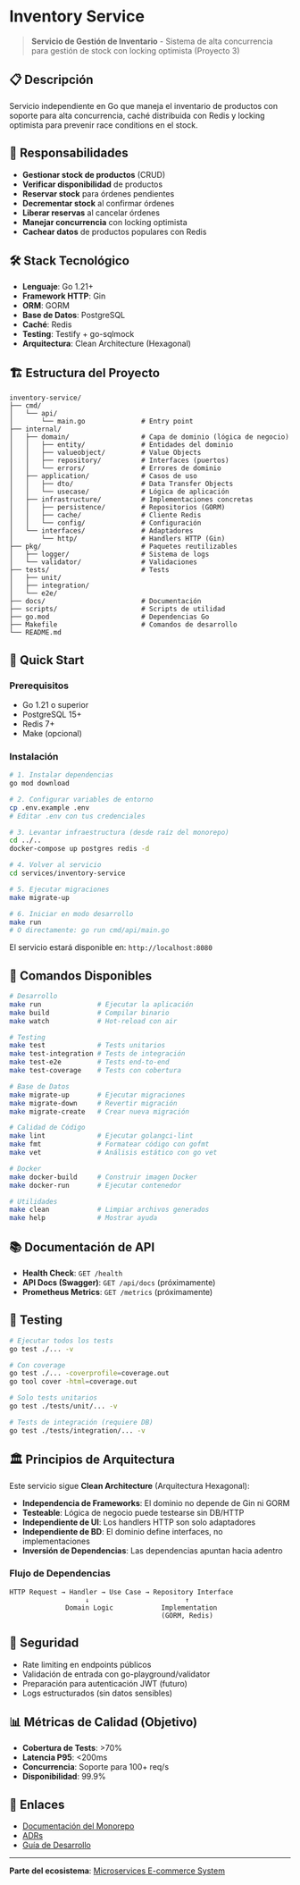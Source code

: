 # Inventory Service

> **Servicio de Gestión de Inventario** - Sistema de alta concurrencia para gestión de stock con locking optimista (Proyecto 3)

## 📋 Descripción

Servicio independiente en Go que maneja el inventario de productos con soporte para alta concurrencia, caché distribuida con Redis y locking optimista para prevenir race conditions en el stock.

## 🎯 Responsabilidades

- **Gestionar stock de productos** (CRUD)
- **Verificar disponibilidad** de productos
- **Reservar stock** para órdenes pendientes
- **Decrementar stock** al confirmar órdenes
- **Liberar reservas** al cancelar órdenes
- **Manejar concurrencia** con locking optimista
- **Cachear datos** de productos populares con Redis

## 🛠️ Stack Tecnológico

- **Lenguaje**: Go 1.21+
- **Framework HTTP**: Gin
- **ORM**: GORM
- **Base de Datos**: PostgreSQL
- **Caché**: Redis
- **Testing**: Testify + go-sqlmock
- **Arquitectura**: Clean Architecture (Hexagonal)

## 🏗️ Estructura del Proyecto

```
inventory-service/
├── cmd/
│   └── api/
│       └── main.go              # Entry point
├── internal/
│   ├── domain/                  # Capa de dominio (lógica de negocio)
│   │   ├── entity/              # Entidades del dominio
│   │   ├── valueobject/         # Value Objects
│   │   ├── repository/          # Interfaces (puertos)
│   │   └── errors/              # Errores de dominio
│   ├── application/             # Casos de uso
│   │   ├── dto/                 # Data Transfer Objects
│   │   └── usecase/             # Lógica de aplicación
│   ├── infrastructure/          # Implementaciones concretas
│   │   ├── persistence/         # Repositorios (GORM)
│   │   ├── cache/               # Cliente Redis
│   │   └── config/              # Configuración
│   └── interfaces/              # Adaptadores
│       └── http/                # Handlers HTTP (Gin)
├── pkg/                         # Paquetes reutilizables
│   ├── logger/                  # Sistema de logs
│   └── validator/               # Validaciones
├── tests/                       # Tests
│   ├── unit/
│   ├── integration/
│   └── e2e/
├── docs/                        # Documentación
├── scripts/                     # Scripts de utilidad
├── go.mod                       # Dependencias Go
├── Makefile                     # Comandos de desarrollo
└── README.md
```

## 🚀 Quick Start

### Prerequisitos

- Go 1.21 o superior
- PostgreSQL 15+
- Redis 7+
- Make (opcional)

### Instalación

```bash
# 1. Instalar dependencias
go mod download

# 2. Configurar variables de entorno
cp .env.example .env
# Editar .env con tus credenciales

# 3. Levantar infraestructura (desde raíz del monorepo)
cd ../..
docker-compose up postgres redis -d

# 4. Volver al servicio
cd services/inventory-service

# 5. Ejecutar migraciones
make migrate-up

# 6. Iniciar en modo desarrollo
make run
# O directamente: go run cmd/api/main.go
```

El servicio estará disponible en: `http://localhost:8080`

## 📝 Comandos Disponibles

```bash
# Desarrollo
make run              # Ejecutar la aplicación
make build            # Compilar binario
make watch            # Hot-reload con air

# Testing
make test             # Tests unitarios
make test-integration # Tests de integración
make test-e2e         # Tests end-to-end
make test-coverage    # Tests con cobertura

# Base de Datos
make migrate-up       # Ejecutar migraciones
make migrate-down     # Revertir migración
make migrate-create   # Crear nueva migración

# Calidad de Código
make lint             # Ejecutar golangci-lint
make fmt              # Formatear código con gofmt
make vet              # Análisis estático con go vet

# Docker
make docker-build     # Construir imagen Docker
make docker-run       # Ejecutar contenedor

# Utilidades
make clean            # Limpiar archivos generados
make help             # Mostrar ayuda
```

## 📚 Documentación de API

- **Health Check**: `GET /health`
- **API Docs (Swagger)**: `GET /api/docs` (próximamente)
- **Prometheus Metrics**: `GET /metrics` (próximamente)

## 🧪 Testing

```bash
# Ejecutar todos los tests
go test ./... -v

# Con coverage
go test ./... -coverprofile=coverage.out
go tool cover -html=coverage.out

# Solo tests unitarios
go test ./tests/unit/... -v

# Tests de integración (requiere DB)
go test ./tests/integration/... -v
```

## 🏛️ Principios de Arquitectura

Este servicio sigue **Clean Architecture** (Arquitectura Hexagonal):

- **Independencia de Frameworks**: El dominio no depende de Gin ni GORM
- **Testeable**: Lógica de negocio puede testearse sin DB/HTTP
- **Independiente de UI**: Los handlers HTTP son solo adaptadores
- **Independiente de BD**: El dominio define interfaces, no implementaciones
- **Inversión de Dependencias**: Las dependencias apuntan hacia adentro

### Flujo de Dependencias

```
HTTP Request → Handler → Use Case → Repository Interface
                   ↓                        ↑
              Domain Logic            Implementation
                                      (GORM, Redis)
```

## 🔐 Seguridad

- Rate limiting en endpoints públicos
- Validación de entrada con go-playground/validator
- Preparación para autenticación JWT (futuro)
- Logs estructurados (sin datos sensibles)

## 📊 Métricas de Calidad (Objetivo)

- **Cobertura de Tests**: >70%
- **Latencia P95**: <200ms
- **Concurrencia**: Soporte para 100+ req/s
- **Disponibilidad**: 99.9%

## 🔗 Enlaces

- [Documentación del Monorepo](../../README.md)
- [ADRs](../../docs/adr/)
- [Guía de Desarrollo](../../docs/PROJECT_SETUP.md)

---

**Parte del ecosistema**: [Microservices E-commerce System](../../README.md)
